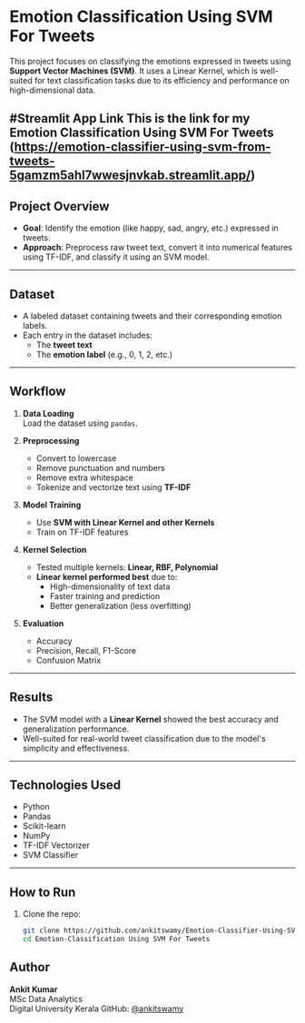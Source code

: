 # Emotion Classification Using SVM For Tweets 

This project focuses on classifying the emotions expressed in tweets using **Support Vector Machines (SVM)**. It uses a Linear Kernel, which is well-suited for text classification tasks due to its efficiency and performance on high-dimensional data.

#Streamlit App Link
This is the link for my Emotion Classification Using SVM For Tweets (https://emotion-classifier-using-svm-from-tweets-5gamzm5ahl7wwesjnvkab.streamlit.app/)
---

## Project Overview

- **Goal**: Identify the emotion (like happy, sad, angry, etc.) expressed in tweets.
- **Approach**: Preprocess raw tweet text, convert it into numerical features using TF-IDF, and classify it using an SVM model.

---

## Dataset

- A labeled dataset containing tweets and their corresponding emotion labels.
- Each entry in the dataset includes:
  - The **tweet text**
  - The **emotion label** (e.g., 0, 1, 2, etc.)

---

## Workflow

1. **Data Loading**  
   Load the dataset using `pandas`.

2. **Preprocessing**  
   - Convert to lowercase  
   - Remove punctuation and numbers  
   - Remove extra whitespace  
   - Tokenize and vectorize text using **TF-IDF**

3. **Model Training**  
   - Use **SVM with Linear Kernel and other Kernels**
   - Train on TF-IDF features

4. **Kernel Selection**  
   - Tested multiple kernels: **Linear, RBF, Polynomial**
   - **Linear kernel performed best** due to:
     - High-dimensionality of text data
     - Faster training and prediction
     - Better generalization (less overfitting)

5. **Evaluation**  
   - Accuracy  
   - Precision, Recall, F1-Score  
   - Confusion Matrix

---

## Results

- The SVM model with a **Linear Kernel** showed the best accuracy and generalization performance.
- Well-suited for real-world tweet classification due to the model's simplicity and effectiveness.

---

## Technologies Used

- Python
- Pandas
- Scikit-learn
- NumPy
- TF-IDF Vectorizer
- SVM Classifier

---

## How to Run

1. Clone the repo:
   ```bash
   git clone https://github.com/ankitswamy/Emotion-Classifier-Using-SVM-From-Tweets
   cd Emotion-Classification Using SVM For Tweets
   
## Author

**Ankit Kumar**  
MSc Data Analytics  
Digital University Kerala
GitHub: [@ankitswamy](https://github.com/ankitswamy)
